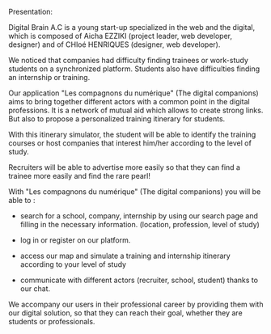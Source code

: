 Presentation: 

Digital Brain A.C is a young start-up specialized in the web and the digital, which is composed of Aicha EZZIKI (project leader, web developer, designer) and of CHloé HENRIQUES (designer, web developer).

We noticed that companies had difficulty finding trainees or work-study students on a synchronized platform. Students also have difficulties finding an internship or training.

Our application "Les compagnons du numérique" (The digital companions) aims to bring together different actors with a common point in the digital professions.
It is a network of mutual aid which allows to create strong links.
But also to propose a personalized training itinerary for students.

With this itinerary simulator, the student will be able to identify the training courses or host companies that interest him/her according to the level of study.

Recruiters will be able to advertise more easily so that they can find a trainee more easily and find the rare pearl!


With "Les compagnons du numérique" (The digital companions) you will be able to :

- search for a school, company, internship by using our search page and filling in the necessary information. (location, profession, level of study)

- log in or register on our platform.

- access our map and simulate a training and internship itinerary according to your level of study

- communicate with different actors (recruiter, school, student) thanks to our chat.

We accompany our users in their professional career by providing them with our digital solution, so that they can reach their goal, whether they are students or professionals.












